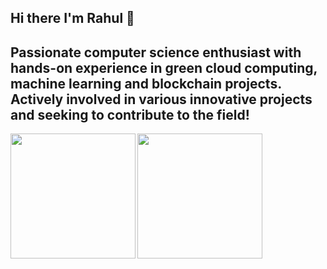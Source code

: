 ## Hi there I'm Rahul 👋


## Passionate computer science enthusiast with hands-on experience in green cloud computing, machine learning and blockchain projects. Actively involved in various innovative projects and seeking to contribute to the field!


<a href="https://github.com/anuraghazra/github-readme-stat">
  <img height=200 align="left" src="https://github-readme-stats.vercel.app/api?username=rahulansharma682&hide=stars,prs&show_icons=true&theme=tokyonight" />
</a>
<a href="https://github.com/anuraghazra/convoychat">
  <img height=200 align="center" src="https://github-readme-stats.vercel.app/api/top-langs?username=rahulansharma682&show_icons=true&theme=tokyonight" />
</a>
